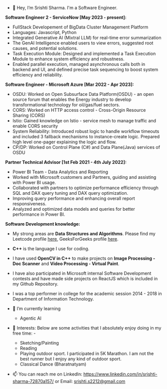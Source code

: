 - 👋 Hey, I’m Srishti Sharma. I'm a Software Engineer.

**Software Engineer 2 - ServiceNow [May 2023 - present]:**
- FullStack Developement of BigData Cluster Management Platform
- Languages: Javascript, Python
- Integrated Generative AI (Mixtral LLM) for real-time error summarization
- The GenAI Intelligence enabled users to view errors, suggested root causes, and potential solutions.
- Task Execution Module: Designed and implemented a Task Execution Module to enhance system efficiency and robustness.
- Enabled parallel execution, managed asynchronous calls both in backend and UI, and defined precise task sequencing to boost system efficiency and reliability.

**Software Engineer - Microsoft Azure [Mar 2022 - Apr 2023]:**
- OSDU: Worked on Open Subsurface Data Platform(OSDU) - an open source forum that enables the Energy industry to develop transformational technology for oil/gas/fuel sectors.
- CORS: Worked on HTTP access control - Cross-Origin Resource Sharing (CORS)
- Istio: Gained knowledge on Istio - service mesh to manage traffic and enable CORS security
- System Reliability: Introduced robust logic to handle workflow timeouts and included 3 fallback mechanisms to instance-create logic. Prepared high level one-pager explaining the logic and flow.
- CP/DP: Worked on Control Plane (C#) and Data Plane(Java) services of OSDU

**Partner Technical Advisor [1st Feb 2021 - 4th July 2022]:**
- Power BI Team - Data Analytics and Reporting
- Worked with Microsoft customers and Partners, guiding and assisting with Power BI usage.
- Collaborated with partners to optimize performance efficiency through SQL and DAX query tuning and DAX query optimization.
- Improving query performance and enhancing overall report responsiveness.
- Analyzed and optimized data models and queries for better performance in Power BI.
  
**Software Development knowledge:**
  - My strong areas are **Data Structures and Algorithms**. Please find my Leetcode profile [here](https://leetcode.com/u/misty1/), GeeksForGeeks profile [here](https://auth.geeksforgeeks.org/user/misty/profile).
  - **C++** is the language I use for coding.
  - I have used **OpenCV in C++** to make projects on **Image Processing - Doc Scanner** and **Video Processing - Virtual Paint**.
  - I have also participated in Microsoft internal Software Development contests and have made side projects on ReactJS which is included in my Github Repository.
  - I was a top performer in college for the academic session 2014 - 2018 in Department of Information Technology.
  
- 🌱 I’m currently learning
    - Agentic AI
      
- 👀 Interests:
     Below are some activities that I absolutely enjoy doing in my free time: -
    - Sketching/Painting
    - Reading
    - Playing outdoor sport. I participated in 5K Marathon. I am not the best runner but I enjoy any kind of outdoor sport.
    - Classical Dance (Bharatnatyam)
      


- 📫 You can reach me on LinkedIn: https://www.linkedin.com/in/srishti-sharma-72870a157/ or Email: srishti.s2212@gmail.com

<!---
srishti-s2212/srishti-s2212 is a ✨ special ✨ repository because its `README.md` (this file) appears on your GitHub profile.
You can click the Preview link to take a look at your changes.
--->
